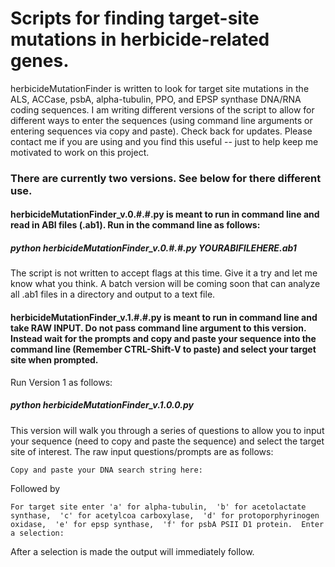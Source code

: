 # Scripts for finding target-site mutations in herbicide-related genes.

herbicideMutationFinder is written to look for target site mutations in the ALS, ACCase, psbA, alpha-tubulin, PPO, and EPSP synthase DNA/RNA coding sequences. I am writing different versions of the script to allow for different ways to enter the sequences (using command line arguments or entering sequences via copy and paste).  Check back for updates.  Please contact me if you are using and you find this useful -- just to help keep me motivated to work on this project.

### There are currently two versions.  See below for there different use.

#### herbicideMutationFinder_v.0.#.#.py is meant to run in command line and read in ABI files (.ab1).  Run in the command line as follows:

##### python herbicideMutationFinder_v.0.#.#.py YOURABIFILEHERE.ab1

The script is not written to accept flags at this time.  Give it a try and let me know what you think.  A batch version will be coming soon that can analyze all .ab1 files in a directory and output to a text file.

#### herbicideMutationFinder_v.1.#.#.py is meant to run in command line and take RAW INPUT.  Do not pass command line argument to this version.  Instead wait for the prompts and copy and paste your sequence into the command line (Remember CTRL-Shift-V to paste) and select your target site when prompted.

Run Version 1 as follows:

##### python herbicideMutationFinder_v.1.0.0.py 

This version will walk you through a series of questions to allow you to input your sequence (need to copy and paste the sequence) and select the target site of interest.  The raw input questions/prompts are as follows:

`Copy and paste your DNA search string here:`

Followed by

`For target site enter 'a' for alpha-tubulin, 
 'b' for acetolactate synthase, 
 'c' for acetylcoa carboxylase, 
 'd' for protoporphyrinogen oxidase, 
 'e' for epsp synthase, 
 'f' for psbA PSII D1 protein. 
 Enter a selection:`

 After a selection is made the output will immediately follow.

